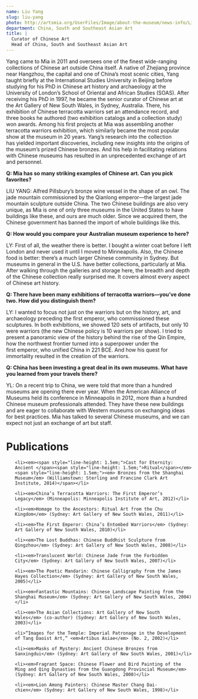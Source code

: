 ```yaml
---
name: Liu Yang
slug: liu-yang
photo: http://artsmia.org/UserFiles/Image/about-the-museum/news-info/LiuYang_lg.jpg
department: China, South and Southeast Asian Art
title: |
  Curator of Chinese Art
  Head of China, South and Southeast Asian Art
---
```


Yang came to Mia in 2011 and oversees one of the finest wide-ranging collections of Chinese art outside China itself. A native of Zhejiang province near Hangzhou, the capital and one of China’s most scenic cities, Yang taught briefly at the International Studies University in Beijing before studying for his PhD in Chinese art history and archaeology at the University of London’s School of Oriental and African Studies (SOAS). After receiving his PhD in 1997, he became the senior curator of Chinese art at the Art Gallery of New South Wales, in Sydney, Australia. There, his exhibition of Chinese terracotta warriors set an attendance record, and three books he authored (two exhibition catalogs and a collection study) won awards. Among his first projects at Mia was assembling another terracotta warriors exhibition, which similarly became the most popular show at the museum in 20 years. Yang’s research into the collection has yielded important discoveries, including new insights into the origins of the museum’s prized Chinese bronzes. And his help in facilitating relations with Chinese museums has resulted in an unprecedented exchange of art and personnel.



<strong>Q: Mia has so many striking examples of Chinese art. Can you pick favorites?</strong>

LIU YANG: Alfred Pillsbury’s bronze wine vessel in the shape of an owl. The jade mountain commissioned by the Qianlong emperor—the largest jade mountain sculpture outside China. The two Chinese buildings are also very unique, as Mia is one of only three museums in the United States to have buildings like these, and ours are much older. Since we acquired them, the Chinese government has banned the import of whole buildings like this.



<strong>Q: How would you compare your Australian museum experience to here?</strong>

LY: First of all, the weather there is better. I bought a winter coat before I left London and never used it until I moved to Minneapolis. Also, the Chinese food is better: there’s a much larger Chinese community in Sydney. But museums in general in the U.S. have better collections, particularly at Mia. After walking through the galleries and storage here, the breadth and depth of the Chinese collection really surprised me. It covers almost every aspect of Chinese art history.



<strong>Q: There have been many exhibitions of terracotta warriors—you’ve done two. How did you distinguish them?</strong>

LY: I wanted to focus not just on the warriors but on the history, art, and archaeology preceding the first emperor, who commissioned these sculptures. In both exhibitions, we showed 120 sets of artifacts, but only 10 were warriors (the new Chinese policy is 10 warriors per show). I tried to present a panoramic view of the history behind the rise of the Qin Empire, how the northwest frontier turned into a superpower under the first emperor, who unified China in 221 BCE. And how his quest for immortality resulted in the creation of the warriors.



<strong>Q: China has been investing a great deal in its own museums. What have you learned from your travels there?</strong>

YL: On a recent trip to China, we were told that more than a hundred museums are opening there ever year. When the American Alliance of Museums held its conference in Minneapolis in 2012, more than a hundred Chinese museum professionals attended. They have these new buildings and are eager to collaborate with Western museums on exchanging ideas for best practices. Mia has talked to several Chinese museums, and we can expect not just an exchange of art but staff.

# Publications

<ul>

	<li><em><span style="line-height: 1.5em;">Cast for Eternity: Ancient </span><span style="line-height: 1.5em;">Ritual</span></em><span style="line-height: 1.5em;"><em> Bronzes from the Shanghai Museum</em> (Williamstown: Sterling and Francine Clark Art Institute, 2014)</span></li>

	<li><em>China’s Terracotta Warriors: The First Emperor’s Legacy</em> (Minneapolis: Minneapolis Institute of Art, 2012)</li>

	<li><em>Homage to the Ancestors: Ritual Art from the Chu Kingdom</em> (Sydney: Art Gallery of New South Wales, 2011)</li>

	<li><em>The First Emperor: China’s Entombed Warriors</em> (Sydney: Art Gallery of New South Wales, 2010)</li>

	<li><em>The Lost Buddhas: Chinese Buddhist Sculpture from Qingzhou</em> (Sydney: Art Gallery of New South Wales, 2008)</li>

	<li><em>Translucent World: Chinese Jade from the Forbidden City</em> (Sydney: Art Gallery of New South Wales, 2007)</li>

	<li><em>The Poetic Mandarin: Chinese Calligraphy from the James Hayes Collection</em> (Sydney: Art Gallery of New South Wales, 2005)</li>

	<li><em>Fantastic Mountains: Chinese Landscape Painting from the Shanghai Museum</em> (Sydney: Art Gallery of New South Wales, 2004)</li>

	<li><em>The Asian Collections: Art Gallery of New South Wales</em> (co-author) (Sydney: Art Gallery of New South Wales, 2003)</li>

	<li>“Images for the Temple: Imperial Patronage in the Development of Tang Daoist Art,” <em>Artibus Asiae</em> (No. 2, 2002)</li>

	<li><em>Masks of Mystery: Ancient Chinese Bronzes from Sanxingdui</em> (Sydney: Art Gallery of New South Wales, 2001)</li>

	<li><em>Fragrant Space: Chinese Flower and Bird Painting of the Ming and Qing Dynasties from the Guangdong Provincial Museum</em> (Sydney: Art Gallery of New South Wales, 2000)</li>

	<li><em>Lion Among Painters: Chinese Master Chang Dai-chien</em> (Sydney: Art Gallery of New South Wales, 1998)</li>

</ul>
